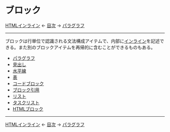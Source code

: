 # ブロック

[HTMLインライン]
← [目次] →
[パラグラフ]

------------------------------------------------------------------------

ブロックは行単位で認識される文法構成アイテムで、内部に[インライン]を記述できる。また別のブロックアイテムを再帰的に含むことができるものもある。

- [パラグラフ]
- [見出し]
- [水平線]
- [表]
- [コードブロック]
- [ブロック引用]
- [リスト]
- [タスクリスト]
- [HTMLブロック]

------------------------------------------------------------------------

[HTMLインライン]
← [目次] →
[パラグラフ]

[HTMLインライン]: html-inlines.md
[HTMLブロック]: html-blocks.md
[インライン]: inlines.md
[コードブロック]: code-blocks.md
[タスクリスト]: task-lists.md
[パラグラフ]: paragraphs.md
[ブロック引用]: block-quotes.md
[リスト]: lists.md
[表]: tables.md
[見出し]: headings.md
[目次]: index.md#blocks
[水平線]: horizontal-rules.md
